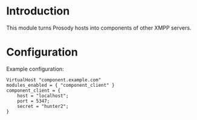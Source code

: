 Introduction
============

This module turns Prosody hosts into components of other XMPP servers.

Configuration
=============

Example configuration:

``` {.lua}
VirtualHost "component.example.com"
modules_enabled = { "component_client" }
component_client = {
    host = "localhost";
    port = 5347;
    secret = "hunter2";
}
```
